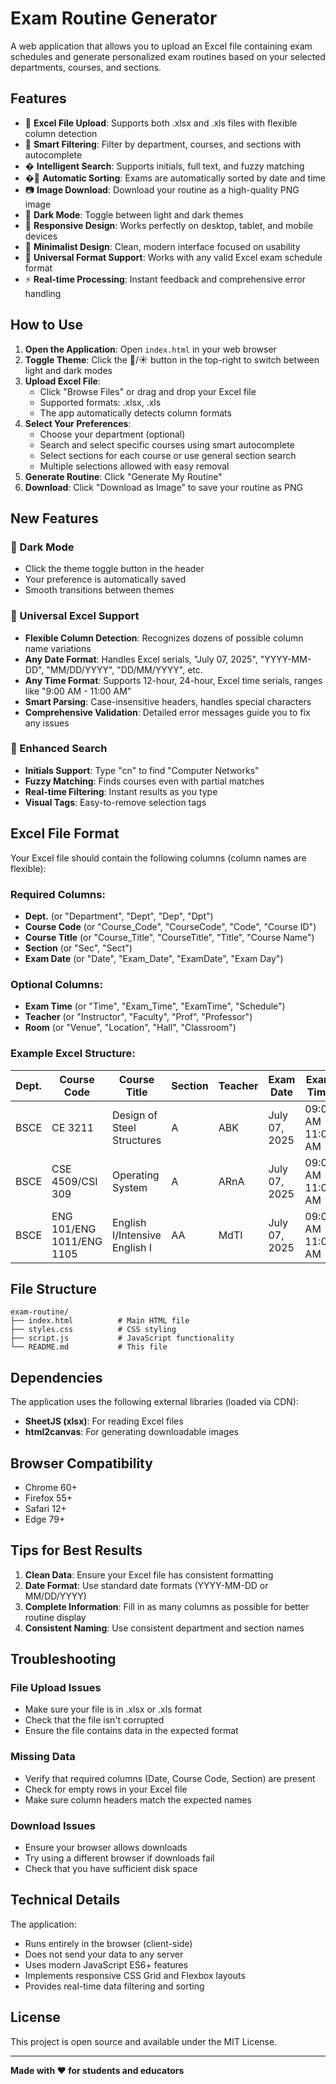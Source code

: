 # Exam Routine Generator

A web application that allows you to upload an Excel file containing exam schedules and generate personalized exam routines based on your selected departments, courses, and sections.

## Features

- 📁 **Excel File Upload**: Supports both .xlsx and .xls files with flexible column detection
- 🎯 **Smart Filtering**: Filter by department, courses, and sections with autocomplete
- � **Intelligent Search**: Supports initials, full text, and fuzzy matching
- �📅 **Automatic Sorting**: Exams are automatically sorted by date and time
- 📷 **Image Download**: Download your routine as a high-quality PNG image
- 🌙 **Dark Mode**: Toggle between light and dark themes
- 📱 **Responsive Design**: Works perfectly on desktop, tablet, and mobile devices
- 🎨 **Minimalist Design**: Clean, modern interface focused on usability
- 🔧 **Universal Format Support**: Works with any valid Excel exam schedule format
- ⚡ **Real-time Processing**: Instant feedback and comprehensive error handling

## How to Use

1. **Open the Application**: Open `index.html` in your web browser
2. **Toggle Theme**: Click the 🌙/☀️ button in the top-right to switch between light and dark modes
3. **Upload Excel File**: 
   - Click "Browse Files" or drag and drop your Excel file
   - Supported formats: .xlsx, .xls
   - The app automatically detects column formats
4. **Select Your Preferences**:
   - Choose your department (optional)
   - Search and select specific courses using smart autocomplete
   - Select sections for each course or use general section search
   - Multiple selections allowed with easy removal
5. **Generate Routine**: Click "Generate My Routine"
6. **Download**: Click "Download as Image" to save your routine as PNG

## New Features

### 🌙 Dark Mode
- Click the theme toggle button in the header
- Your preference is automatically saved
- Smooth transitions between themes

### 🔧 Universal Excel Support
- **Flexible Column Detection**: Recognizes dozens of possible column name variations
- **Any Date Format**: Handles Excel serials, "July 07, 2025", "YYYY-MM-DD", "MM/DD/YYYY", "DD/MM/YYYY", etc.
- **Any Time Format**: Supports 12-hour, 24-hour, Excel time serials, ranges like "9:00 AM - 11:00 AM"
- **Smart Parsing**: Case-insensitive headers, handles special characters
- **Comprehensive Validation**: Detailed error messages guide you to fix any issues

### 🎯 Enhanced Search
- **Initials Support**: Type "cn" to find "Computer Networks"
- **Fuzzy Matching**: Finds courses even with partial matches
- **Real-time Filtering**: Instant results as you type
- **Visual Tags**: Easy-to-remove selection tags

## Excel File Format

Your Excel file should contain the following columns (column names are flexible):

### Required Columns:
- **Dept.** (or "Department", "Dept", "Dep", "Dpt")
- **Course Code** (or "Course_Code", "CourseCode", "Code", "Course ID") 
- **Course Title** (or "Course_Title", "CourseTitle", "Title", "Course Name")
- **Section** (or "Sec", "Sect")
- **Exam Date** (or "Date", "Exam_Date", "ExamDate", "Exam Day")

### Optional Columns:
- **Exam Time** (or "Time", "Exam_Time", "ExamTime", "Schedule")
- **Teacher** (or "Instructor", "Faculty", "Prof", "Professor")
- **Room** (or "Venue", "Location", "Hall", "Classroom")

### Example Excel Structure:

| Dept. | Course Code | Course Title | Section | Teacher | Exam Date | Exam Time | Room |
|-------|-------------|--------------|---------|---------|-----------|-----------|------|
| BSCE | CE 3211 | Design of Steel Structures | A | ABK | July 07, 2025 | 09:00 AM - 11:00 AM | 302 |
| BSCE | CSE 4509/CSI 309 | Operating System | A | ARnA | July 07, 2025 | 09:00 AM - 11:00 AM | 324 |
| BSCE | ENG 101/ENG 1011/ENG 1105 | English I/Intensive English I | AA | MdTI | July 07, 2025 | 09:00 AM - 11:00 AM | 408 |

## File Structure

```
exam-routine/
├── index.html          # Main HTML file
├── styles.css          # CSS styling
├── script.js           # JavaScript functionality
└── README.md           # This file
```

## Dependencies

The application uses the following external libraries (loaded via CDN):
- **SheetJS (xlsx)**: For reading Excel files
- **html2canvas**: For generating downloadable images

## Browser Compatibility

- Chrome 60+
- Firefox 55+
- Safari 12+
- Edge 79+

## Tips for Best Results

1. **Clean Data**: Ensure your Excel file has consistent formatting
2. **Date Format**: Use standard date formats (YYYY-MM-DD or MM/DD/YYYY)
3. **Complete Information**: Fill in as many columns as possible for better routine display
4. **Consistent Naming**: Use consistent department and section names

## Troubleshooting

### File Upload Issues
- Make sure your file is in .xlsx or .xls format
- Check that the file isn't corrupted
- Ensure the file contains data in the expected format

### Missing Data
- Verify that required columns (Date, Course Code, Section) are present
- Check for empty rows in your Excel file
- Make sure column headers match the expected names

### Download Issues
- Ensure your browser allows downloads
- Try using a different browser if downloads fail
- Check that you have sufficient disk space

## Technical Details

The application:
- Runs entirely in the browser (client-side)
- Does not send your data to any server
- Uses modern JavaScript ES6+ features
- Implements responsive CSS Grid and Flexbox layouts
- Provides real-time data filtering and sorting

## License

This project is open source and available under the MIT License.

---

**Made with ❤️ for students and educators**
